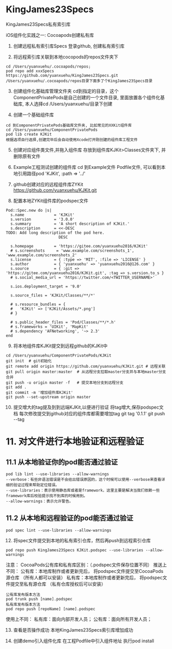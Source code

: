 # KingJames23Specs
KingJames23Specs私有索引库

iOS组件化实践之一: Cocoapods创建私有库
1. 创建远程私有索引库Specs
登录github, 创建私有索引库

2. 将远程索引库关联到本地cocopods的repos文件夹下
```
cd /Users/yuanxuehu/.cocoapods/repos;
pod repo add xxxSpecs https://github.com/yuanxuehu/KingJames23Specs.git
/Users/yuanxuehu/.cocoapods/repos目录下面多了个KingJames23Specs目录
```

3. 创建组件化基础库管理文件夹
cd到指定的目录，这个ComponentPrivatePods是自己创建的一个文件目录, 里面放置各个组件化基础库,
本人选择cd /Users/yuanxuehu/目录下创建

4. 创建一个基础组件库
```
cd 到ComponentPrivatePods基础库文件夹, 比如常见的XXKit组件库
cd /Users/yuanxuehu/ComponentPrivatePods
pod lib create KJKit
根据选项自行选择,创建完毕后会自动使用Xcode打开刚创建的组件库工程文件
```

5. 创建对应组件类文件,并拖入组件库
存放到组件库KJKit>Classes文件夹下, 并删除原有文件

6. Example工程测试创建的组件库
cd 到Example文件
Podfile文件, 可以看到本地引用路径pod 'KJKit', :path => '../'

7. github创建对应的远程组件库ZYKit
https://github.com/yuanxuehu/KJKit.git

8. 配置本地ZYKit组件库的podspec文件
```
Pod::Spec.new do |s|
  s.name             = 'KJKit'
  s.version          = '3.0.0'
  s.summary          = 'A short description of KJKit.'
  s.description      = <<-DESC
TODO: Add long description of the pod here.
                       DESC

  s.homepage         = 'https://gitee.com/yuanxuehu2016/KJKit'
  # s.screenshots     = 'www.example.com/screenshots_1', 'www.example.com/screenshots_2'
  s.license          = { :type => 'MIT', :file => 'LICENSE' }
  s.author           = { 'yuanxuehu' => 'yuanxuehu2016@126.com' }
  s.source           = { :git => 'https://gitee.com/yuanxuehu2016/KJKit.git', :tag => s.version.to_s }
  # s.social_media_url = 'https://twitter.com/<TWITTER_USERNAME>'

  s.ios.deployment_target = '9.0'

  s.source_files = 'KJKit/Classes/**/*'
  
  # s.resource_bundles = {
  #   'KJKit' => ['KJKit/Assets/*.png']
  # }

  # s.public_header_files = 'Pod/Classes/**/*.h'
  # s.frameworks = 'UIKit', 'MapKit'
  # s.dependency 'AFNetworking', '~> 2.3'
end
```

9. 将本地组件库KJKit提交到远程github的KJKit中
```
cd /Users/yuanxuehu/ComponentPrivatePods/KJKit
git init  # git初始化
git remote add origin https://github.com/yuanxuehu/KJKit.git # 远程关联
git pull origin master:master  # 从远程分支拉取master分支并与本地master分支合并
git push -u origin master -f   # 提交本地分支到远程分支
git add .  
git commit -m '增加组件库KJKit'
git push --set-upstream origin master
```

10. 提交增大的tag提及到到远端KJKit,以便进行验证
将tag增大,保存podspec文档
每次修改提交到github对应的组件库都需要增加tag
git tag '0.1.1'
git push --tag

# 11. 对文件进行本地验证和远程验证
## 11.1 从本地验证你的pod能否通过验证
```
pod lib lint --use-libraries --allow-warnings
--verbose：有些非语法错误是不会给出错误原因的，这个时候可以使用--verbose来查看详细的验证过程来帮助定位错误。
--use-libraries：表示使用静态库或者是framework，这里主要是解决当我们依赖一些framework库后校验提示找不到库的时候用到。
--allow-warnings：表示允许警告。
```

## 11.2 从本地和远程验证的pod能否通过验证
```
pod spec lint --use-libraries --allow-warnings
```

12. 将spec文件提交到本地的私有索引仓库，然后再push到远程索引仓库
```
pod repo push KingJames23Specs KJKit.podspec --use-libraries --allow-warnings
```
注意：
CocoaPods公有库和私有库区别：（.podspec文件保存位置不同）
推送上不同：
公有库：本地库制作或者更新完后， 将podspec文件提交至CocoaPods源仓库 （所有人都可以安装）
私有库：本地库制作或者更新完后， 将podspec文件提交至私有源仓库 （私有仓库授权后可以安装）
```
公有库发布版本方法
pod trunk push [name].podspec
私有库发布版本方法
pod repo push [repoName] [name].podspec
```
使用上不同：
私有库：面向内部开发人员；
公有库：面向所有开发人员；

13. 查看是否操作成功
本地KingJames23Specs索引库增加成功

14. 创建demo引入组件化库
在工程Podfile中引入组件地址
执行pod install


